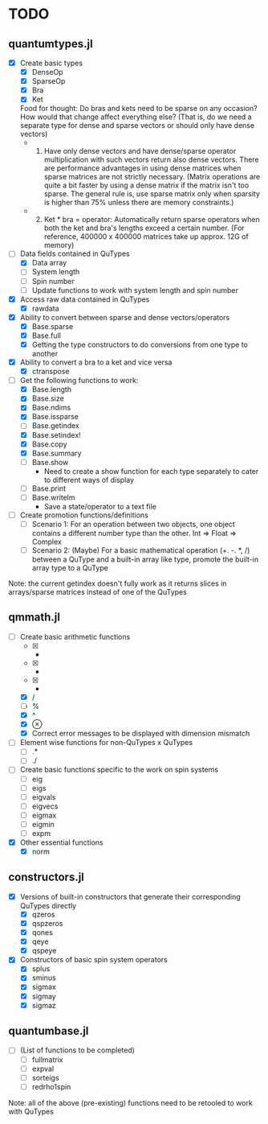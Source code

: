 # TODO

## quantumtypes.jl
- [x] Create basic types
    - [x] DenseOp
    - [x] SparseOp
    - [x] Bra
    - [x] Ket
    
    Food for thought: Do bras and kets need to be sparse on any occasion? How would that change affect everything else? \(That is, do we need a separate type for dense and sparse vectors or should only have dense vectors\)
    - 1. Have only dense vectors and have dense/sparse operator multiplication with such vectors return also dense vectors. There are performance advantages in using dense matrices when sparse matrices are not strictly necessary. \(Matrix operations are quite a bit faster by using a dense matrix if the matrix isn't too sparse. The general rule is, use sparse matrix only when sparsity is higher than 75% unless there are memory constraints.\)
    - 2. Ket * bra = operator: Automatically return sparse operators when both the ket and bra's lengths exceed a certain number. \(For reference, 400000 x 400000 matrices take up approx. 12G of memory\)
- [ ] Data fields contained in QuTypes
    - [x] Data array
    - [ ] System length
    - [ ] Spin number
    - [ ] Update functions to work with system length and spin number
- [x] Access raw data contained in QuTypes
    - [x] rawdata 
- [x] Ability to convert between sparse and dense vectors/operators
    - [x] Base.sparse
    - [x] Base.full
    - [x] Getting the type constructors to do conversions from one type to another
- [x] Ability to convert a bra to a ket and vice versa
    - [x] ctranspose
- [ ] Get the following functions to work:
    - [x] Base.length
    - [x] Base.size
    - [x] Base.ndims
    - [x] Base.issparse
    - [ ] Base.getindex
    - [x] Base.setindex!
    - [x] Base.copy
    - [x] Base.summary
    - [ ] Base.show
        - Need to create a show function for each type separately to cater to different ways of display
    - [ ] Base.print
    - [ ] Base.writelm
        - Save a state/operator to a text file
- [ ] Create promotion functions/definitions
    - [ ] Scenario 1: For an operation between two objects, one object contains a different number type than the other. Int ⇒ Float ⇒ Complex
    - [ ] Scenario 2: (Maybe) For a basic mathematical operation \(+. -. *, /\) between a QuType and a built-in array like type, promote the built-in array type to a QuType

Note: the current getindex doesn't fully work as it returns slices in arrays/sparse matrices instead of one of the QuTypes

## qmmath.jl
- [ ] Create basic arithmetic functions
    - [x] +
    - [x] -
    - [x] *
    - [x] /
    - [ ] %
    - [x] ^
    - [x] ⊗
    - [x] Correct error messages to be displayed with dimension mismatch
- [ ] Element wise functions for non-QuTypes x QuTypes
    - [ ] .*
    - [ ] ./
- [ ] Create basic functions specific to the work on spin systems
    - [ ] eig
    - [ ] eigs
    - [ ] eigvals
    - [ ] eigvecs
    - [ ] eigmax
    - [ ] eigmin
    - [ ] expm
- [x] Other essential functions
    - [x] norm

## constructors.jl
- [x] Versions of built-in constructors that generate their corresponding QuTypes directly
    - [x] qzeros
    - [x] qspzeros
    - [x] qones
    - [x] qeye
    - [x] qspeye
- [x] Constructors of basic spin system operators
    - [x] splus
    - [x] sminus
    - [x] sigmax
    - [x] sigmay
    - [x] sigmaz

## quantumbase.jl
- [ ] \(List of functions to be completed\)
    - [ ] fullmatrix
    - [ ] expval
    - [ ] sorteigs
    - [ ] redrho1spin

Note: all of the above (pre-existing) functions need to be retooled to work with QuTypes
